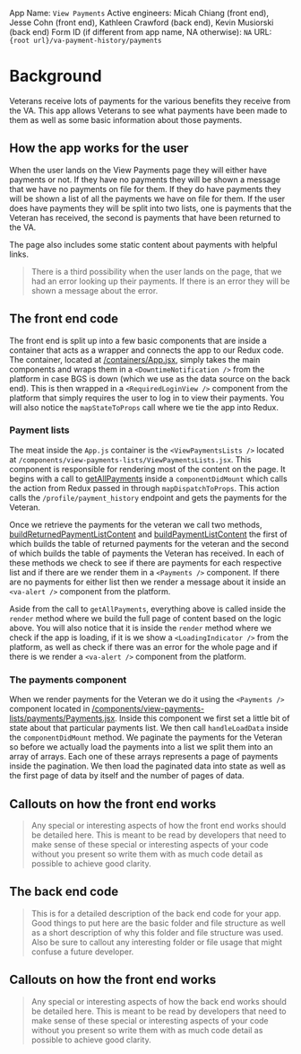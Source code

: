 App Name: `View Payments`
Active engineers: Micah Chiang (front end), Jesse Cohn (front end), Kathleen Crawford (back end), Kevin Musiorski (back end)
Form ID (if different from app name, NA otherwise): `NA`
URL: `{root url}/va-payment-history/payments`


# Background
Veterans receive lots of payments for the various benefits they receive from the VA. This app allows Veterans to see what payments have been made to them as well as some basic information about those payments.

## How the app works for the user
When the user lands on the View Payments page they will either have payments or not. If they have no payments they will be shown a message that we have no payments on file for them. If they do have payments they will be shown a list of all the payments we have on file for them. If the user does have payments they will be split into two lists, one is payments that the Veteran has received, the second is payments that have been returned to the VA.

The page also includes some static content about payments with helpful links.

> There is a third possibility when the user lands on the page, that we had an error looking up their payments. If there is an error they will be shown a message about the error.

## The front end code
The front end is split up into a few basic components that are inside a container that acts as a wrapper and connects the app to our Redux code. The container, located at [/containers/App.jsx](https://github.com/department-of-veterans-affairs/vets-website/blob/a4babda01dac9cbb30feded94e92ea8f557b69be/src/applications/disability-benefits/view-payments/containers/App.jsx#L1), simply takes the main components and wraps them in a `<DowntimeNotification />` from the platform in case BGS is down (which we use as the data source on the back end). This is then wrapped in a `<RequiredLoginView />` component from the platform that simply requires the user to log in to view their payments. You will also notice the `mapStateToProps` call where we tie the app into Redux.

### Payment lists
The meat inside the `App.js` container is the `<ViewPaymentsLists />` located at `/components/view-payments-lists/ViewPaymentsLists.jsx`. This component is responsible for rendering most of the content on the page. It begins with a call to [getAllPayments](https://github.com/department-of-veterans-affairs/vets-website/blob/a4babda01dac9cbb30feded94e92ea8f557b69be/src/applications/disability-benefits/view-payments/actions/index.js#L20) inside a `componentDidMount` which calls the action from Redux passed in through `mapDispatchToProps`. This action calls the `/profile/payment_history` endpoint and gets the payments for the Veteran.

Once we retrieve the payments for the veteran we call two methods, [buildReturnedPaymentListContent](https://github.com/department-of-veterans-affairs/vets-website/blob/a4babda01dac9cbb30feded94e92ea8f557b69be/src/applications/disability-benefits/view-payments/components/view-payments-lists/ViewPaymentsLists.jsx#L32) and [buildPaymentListContent](https://github.com/department-of-veterans-affairs/vets-website/blob/a4babda01dac9cbb30feded94e92ea8f557b69be/src/applications/disability-benefits/view-payments/components/view-payments-lists/ViewPaymentsLists.jsx#L66) the first of which builds the table of returned payments for the veteran and the second of which builds the table of payments the Veteran has received. In each of these methods we check to see if there are payments for each respective list and if there are we render them in a `<Payments />` component. If there are no payments for either list then we render a message about it inside an `<va-alert />` component from the platform.

Aside from the call to `getAllPayments`, everything above is called inside the `render` method where we build the full page of content based on the logic above. You will also notice that it is inside the `render` method where we check if the app is loading, if it is we show a `<LoadingIndicator />` from the platform, as well as check if there was an error for the whole page and if there is we render a `<va-alert />` component from the platform.

### The payments component
When we render payments for the Veteran we do it using the `<Payments />` component located in [/components/view-payments-lists/payments/Payments.jsx](https://github.com/department-of-veterans-affairs/vets-website/blob/a4babda01dac9cbb30feded94e92ea8f557b69be/src/applications/disability-benefits/view-payments/components/view-payments-lists/payments/Payments.jsx#L1). Inside this component we first set a little bit of state about that particular payments list. We then call `handleLoadData` inside the `componentDidMount` method. We paginate the payments for the Veteran so before we actually load the payments into a list we split them into an array of arrays. Each one of these arrays represents a page of payments inside the pagination. We then load the paginated data into state as well as the first page of data by itself and the number of pages of data.

## Callouts on how the front end works
> Any special or interesting aspects of how the front end works should be detailed here. This is meant to be read by developers that need to make sense of these special or interesting aspects of your code without you present so write them with as much code detail as possible to achieve good clarity.

## The back end code
> This is for a detailed description of the back end code for your app. Good things to put here are the basic folder and file structure as well as a short description of why this folder and file structure was used. Also be sure to callout any interesting folder or file usage that might confuse a future developer.


## Callouts on how the front end works
> Any special or interesting aspects of how the back end works should be detailed here. This is meant to be read by developers that need to make sense of these special or interesting aspects of your code without you present so write them with as much code detail as possible to achieve good clarity.
